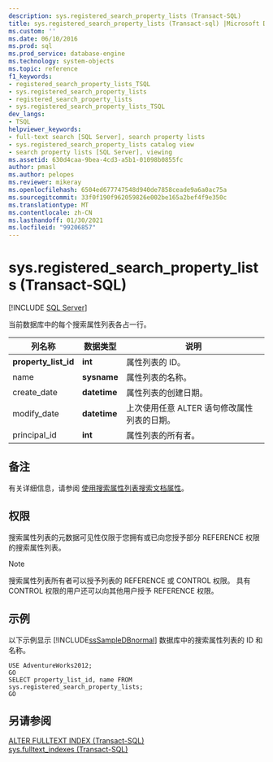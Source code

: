 ```yaml
---
description: sys.registered_search_property_lists (Transact-SQL)
title: sys.registered_search_property_lists (Transact-sql) |Microsoft Docs
ms.custom: ''
ms.date: 06/10/2016
ms.prod: sql
ms.prod_service: database-engine
ms.technology: system-objects
ms.topic: reference
f1_keywords:
- registered_search_property_lists_TSQL
- sys.registered_search_property_lists
- registered_search_property_lists
- sys.registered_search_property_lists_TSQL
dev_langs:
- TSQL
helpviewer_keywords:
- full-text search [SQL Server], search property lists
- sys.registered_search_property_lists catalog view
- search property lists [SQL Server], viewing
ms.assetid: 630d4caa-9bea-4cd3-a5b1-01098b0855fc
author: pmasl
ms.author: pelopes
ms.reviewer: mikeray
ms.openlocfilehash: 6504ed677747548d940de7858ceade9a6a0ac75a
ms.sourcegitcommit: 33f0f190f962059826e002be165a2bef4f9e350c
ms.translationtype: MT
ms.contentlocale: zh-CN
ms.lasthandoff: 01/30/2021
ms.locfileid: "99206857"
---
```

# <a name="sysregistered_search_property_lists-transact-sql"></a>sys.registered_search_property_lists (Transact-SQL)
[!INCLUDE [SQL Server](../../includes/applies-to-version/sqlserver.md)]

  当前数据库中的每个搜索属性列表各占一行。  
  
|列名称|数据类型|说明|  
|-----------------|---------------|-----------------|  
|**property_list_id**|**int**|属性列表的 ID。|  
|name|**sysname**|属性列表的名称。|  
|create_date|**datetime**|属性列表的创建日期。|  
|modify_date|**datetime**|上次使用任意 ALTER 语句修改属性列表的日期。|  
|principal_id|**int**|属性列表的所有者。|  
  
## <a name="remarks"></a>备注  
 有关详细信息，请参阅 [使用搜索属性列表搜索文档属性](../../relational-databases/search/search-document-properties-with-search-property-lists.md)。  
  
## <a name="permissions"></a>权限  
 搜索属性列表的元数据可见性仅限于您拥有或已向您授予部分 REFERENCE 权限的搜索属性列表。  
  
> [!NOTE]  
>  搜索属性列表所有者可以授予列表的 REFERENCE 或 CONTROL 权限。 具有 CONTROL 权限的用户还可以向其他用户授予 REFERENCE 权限。  
  
## <a name="examples"></a>示例  
 以下示例显示 [!INCLUDE[ssSampleDBnormal](../../includes/sssampledbnormal-md.md)] 数据库中的搜索属性列表的 ID 和名称。  
  
```  
USE AdventureWorks2012;  
GO  
SELECT property_list_id, name FROM sys.registered_search_property_lists;  
GO  
```  
  
## <a name="see-also"></a>另请参阅  
 [ALTER FULLTEXT INDEX (Transact-SQL)](../../t-sql/statements/alter-fulltext-index-transact-sql.md)   
 [sys.fulltext_indexes (Transact-SQL)](../../relational-databases/system-catalog-views/sys-fulltext-indexes-transact-sql.md)  
  
  
